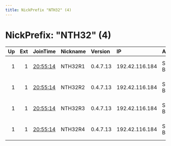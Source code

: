 ```yaml
---
title: NickPrefix "NTH32" (4)
---
```


# NickPrefix: "NTH32" (4)

|   Up |   Ext | JoinTime                                                                                              | Nickname   | Version   | IP             | AS        | CC   |   ORp |   Dirp | OS   | Contact                            |   eFamMembers |
|-----:|------:|:------------------------------------------------------------------------------------------------------|:-----------|:----------|:---------------|:----------|:-----|------:|-------:|:-----|:-----------------------------------|--------------:|
|    1 |     1 | [20:55:14](https://nusenu.github.io/OrNetStats/w/relay/365653526F11172310F084BCF0D341E3A03314D4.html) | NTH32R1    | 0.4.7.13  | 192.42.116.184 | SURF B.V. | nl   |  9000 |      0 | BSD  | email:mail nothingtohide.nl url:no |           173 |
|    1 |     1 | [20:55:14](https://nusenu.github.io/OrNetStats/w/relay/38414349727B47C7CFDCD4D1051AC86592A24DA8.html) | NTH32R2    | 0.4.7.13  | 192.42.116.184 | SURF B.V. | nl   |  9001 |      0 | BSD  | email:mail nothingtohide.nl url:no |           173 |
|    1 |     1 | [20:55:14](https://nusenu.github.io/OrNetStats/w/relay/A903E420F915A67FAA679C7E6B70B140AE2A303E.html) | NTH32R3    | 0.4.7.13  | 192.42.116.184 | SURF B.V. | nl   |  9002 |      0 | BSD  | email:mail nothingtohide.nl url:no |           173 |
|    1 |     1 | [20:55:14](https://nusenu.github.io/OrNetStats/w/relay/9BB3AF95019949509EFA886352CAD4ABBE08AF71.html) | NTH32R4    | 0.4.7.13  | 192.42.116.184 | SURF B.V. | nl   |  9003 |      0 | BSD  | email:mail nothingtohide.nl url:no |           173 |
